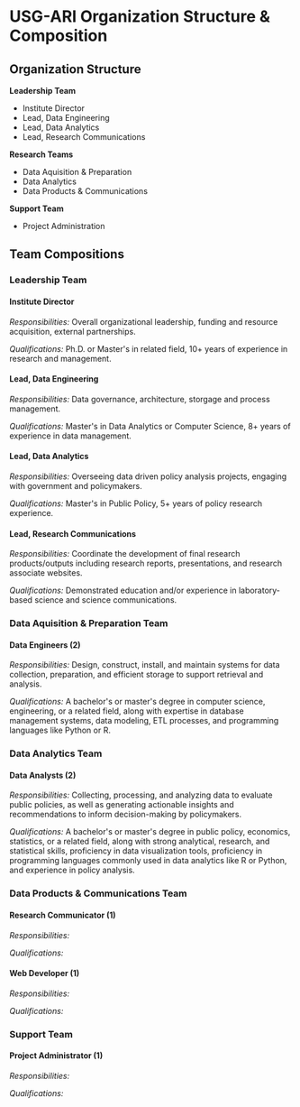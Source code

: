 # USG-ARI Organization Structure & Composition

## Organization Structure

__Leadership Team__
- Institute Director
- Lead, Data Engineering
- Lead, Data Analytics
- Lead, Research Communications

__Research Teams__
- Data Aquisition & Preparation
- Data Analytics
- Data Products & Communications

__Support Team__
- Project Administration

## Team Compositions
### Leadership Team
#### Institute Director

_Responsibilities:_ Overall organizational leadership, funding and resource acquisition, external partnerships.

_Qualifications:_ Ph.D. or Master's in related field, 10+ years of experience in research and management.

#### Lead, Data Engineering

_Responsibilities:_ Data governance, architecture, storgage and process management.

_Qualifications:_ Master's in Data Analytics or Computer Science, 8+ years of experience in data management.

#### Lead, Data Analytics

_Responsibilities:_ Overseeing data driven policy analysis projects, engaging with government and policymakers.

_Qualifications:_ Master's in Public Policy, 5+ years of policy research experience.

#### Lead, Research Communications

_Responsibilities:_ Coordinate the development of final research products/outputs including research reports, presentations, and research associate websites.

_Qualifications:_ Demonstrated education and/or experience in laboratory-based science and science communications.


### Data Aquisition & Preparation Team

#### Data Engineers (2)

_Responsibilities:_ Design, construct, install, and maintain systems for data collection, preparation, and efficient storage to support retrieval and analysis.

_Qualifications:_ A bachelor's or master's degree in computer science, engineering, or a related field, along with expertise in database management systems, data modeling, ETL processes, and programming languages like Python or R.

### Data Analytics Team

#### Data Analysts (2)

_Responsibilities:_ Collecting, processing, and analyzing data to evaluate public policies, as well as generating actionable insights and recommendations to inform decision-making by policymakers.

_Qualifications:_ A bachelor's or master's degree in public policy, economics, statistics, or a related field, along with strong analytical, research, and statistical skills, proficiency in data visualization tools, proficiency in programming languages commonly used in data analytics like R or Python, and experience in policy analysis.


### Data Products & Communications Team

#### Research Communicator (1)

_Responsibilities:_

_Qualifications:_

#### Web Developer (1)

_Responsibilities:_

_Qualifications:_

### Support Team

#### Project Administrator (1)

_Responsibilities:_

_Qualifications:_
